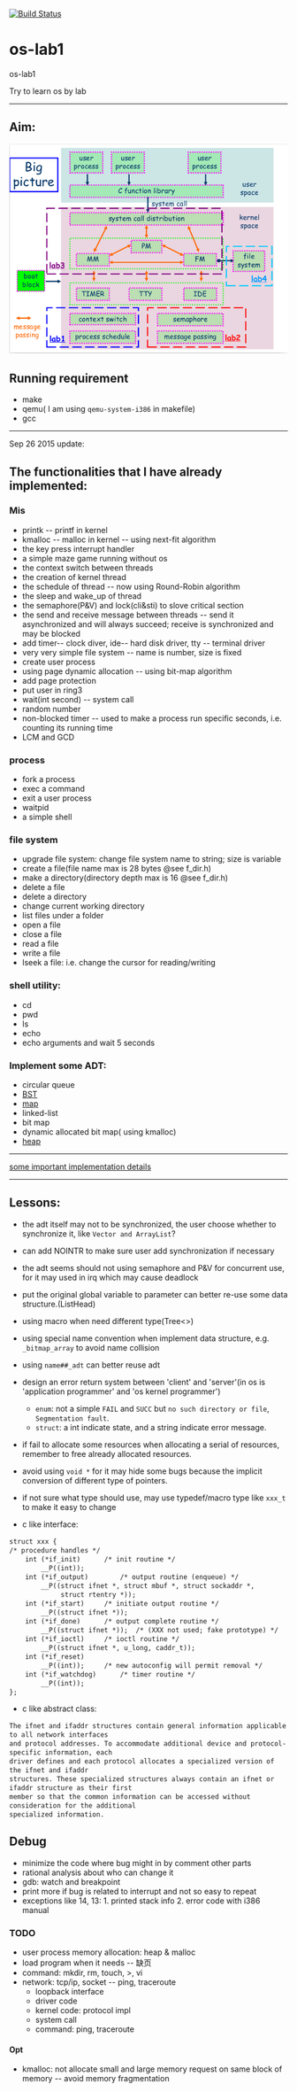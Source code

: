 [![Build Status](https://travis-ci.org/zzt93/os-lab1.svg?branch=master)](https://travis-ci.org/zzt93/os-lab1)

# os-lab1
os-lab1

Try to learn os by lab

------------------------------

## Aim:
![Big picture](docs/pic/aim.png)


## Running requirement
- make  
- qemu( I am using `qemu-system-i386` in makefile)  
- gcc  

----------------------

Sep 26 2015 update:

## The functionalities that I have already implemented:

### Mis
- printk -- printf in kernel  
- kmalloc -- malloc in kernel -- using next-fit algorithm  
- the key press interrupt handler  
- a simple maze game running without os  
- the context switch between threads  
- the creation of kernel thread  
- the schedule of thread -- now using Round-Robin algorithm  
- the sleep and wake_up of thread  
- the semaphore(P&V) and lock(cli&sti) to slove critical section  
- the send and receive message between threads  -- send it asynchronized and will always succeed; receive is synchronized and may be blocked   
- add timer-- clock diver, ide-- hard disk driver, tty -- terminal driver  
- very very simple file system -- name is number, size is fixed  
- create user process  
- using page dynamic allocation  -- using bit-map algorithm  
- add page protection  
- put user in ring3  
- wait(int second) -- system call  
- random number  
- non-blocked timer -- used to make a process run specific seconds, i.e. counting its running time  
- LCM and GCD  

### process
- fork a process  
- exec a command  
- exit a user process  
- waitpid  
- a simple shell  

### file system
- upgrade file system: change file system name to string; size is variable  
- create a file(file name max is 28 bytes @see f_dir.h)  
- make a directory(directory depth max is 16 @see f_dir.h)  
- delete a file  
- delete a directory  
- change current working directory  
- list files under a folder  
- open a file  
- close a file  
- read a file  
- write a file  
- lseek a file: i.e. change the cursor for reading/writing  

### shell utility:
- cd
- pwd
- ls
- echo
- echo arguments and wait 5 seconds


### Implement some ADT:  
- circular queue  
- [BST](docs/ADT/BST.md)  
- [map](docs/ADT/map.md)  
- linked-list  
- bit map  
- dynamic allocated bit map( using kmalloc)  
- [heap](docs/ADT/heap.md)

---------------------

[some important implementation details](docs/internal.md)

-----------------

## Lessons:
- the adt itself may not to be synchronized, the user choose whether to synchronize it, like `Vector and ArrayList`?  
- can add NOINTR to make sure user add synchronization if necessary  
- the adt seems should not using semaphore and P&V for concurrent use, for it may used in irq which may cause deadlock  

- put the original global variable to parameter can better re-use some data structure.(ListHead)
- using macro when need different type(Tree<>)
- using special name convention when implement data structure, e.g. `_bitmap_array` to avoid name collision  
- using `name##_adt` can better reuse adt  

- design an error return system between 'client' and 'server'(in os is 'application programmer' and 'os kernel programmer')
	- `enum`: not a simple `FAIL` and `SUCC` but `no such directory or file`, `Segmentation fault`.
	- `struct`: a int indicate state, and a string indicate error message.

- if fail to allocate some resources when allocating a serial of resources,  
	remember to free already allocated resources.  

- avoid using `void *` for it may hide some bugs because the implicit conversion of different type of pointers.  

- if not sure what type should use, may use typedef/macro type like `xxx_t` to make it easy to change
- c like interface:
```
struct xxx {
/* procedure handles */
	int	(*if_init)		/* init routine */
		__P((int));
	int	(*if_output)		/* output routine (enqueue) */
		__P((struct ifnet *, struct mbuf *, struct sockaddr *,
		     struct rtentry *));
	int	(*if_start)		/* initiate output routine */
		__P((struct ifnet *));
	int	(*if_done)		/* output complete routine */
		__P((struct ifnet *));	/* (XXX not used; fake prototype) */
	int	(*if_ioctl)		/* ioctl routine */
		__P((struct ifnet *, u_long, caddr_t));
	int	(*if_reset)
		__P((int));		/* new autoconfig will permit removal */
	int	(*if_watchdog)		/* timer routine */
		__P((int));
};
```
- c like abstract class:
```
The ifnet and ifaddr structures contain general information applicable to all network interfaces
and protocol addresses. To accommodate additional device and protocol-specific information, each
driver defines and each protocol allocates a specialized version of the ifnet and ifaddr
structures. These specialized structures always contain an ifnet or ifaddr structure as their first
member so that the common information can be accessed without consideration for the additional
specialized information.
```

## Debug
- minimize the code where bug might in by comment other parts
- rational analysis about who can change it
- gdb: watch and breakpoint
- print more if bug is related to interrupt and not so easy to repeat
- exceptions like 14, 13: 1. printed stack info 2. error code with i386 manual


### TODO
- user process memory allocation: heap & malloc
- load program when it needs -- 缺页
- command: mkdir, rm, touch, >, vi
- network: tcp/ip, socket -- ping, traceroute
  - loopback interface
  - driver code
  - kernel code: protocol impl
  - system call
  - command: ping, traceroute


#### Opt
- kmalloc: not allocate small and large memory request on same block of memory -- avoid memory fragmentation
